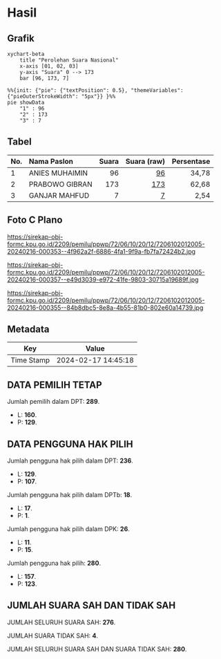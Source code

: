 # Hasil

## Grafik

```mermaid
xychart-beta
    title "Perolehan Suara Nasional"
    x-axis [01, 02, 03]
    y-axis "Suara" 0 --> 173
    bar [96, 173, 7]
```

```mermaid
%%{init: {"pie": {"textPosition": 0.5}, "themeVariables": {"pieOuterStrokeWidth": "5px"}} }%%
pie showData
    "1" : 96
    "2" : 173
    "3" : 7
```

## Tabel

| No. | Nama Paslon    | Suara | Suara (raw) | Persentase |
|:--- |:-------------- | -----:| -----------:| ----------:|
| 1   | ANIES MUHAIMIN | 96    | [96][p-1]   | 34,78      |
| 2   | PRABOWO GIBRAN | 173   | [173][p-2]  | 62,68      |
| 3   | GANJAR MAHFUD  | 7     | [7][p-3]    | 2,54       |


[p-1]: https://github.com/gigit-pemilu/pemilu-2024/blob/main/pilpres/hitung-suara/sub/72-sulawesi-tengah/sub/06-morowali/sub/10-bahodopi/sub/2012-makartijaya/sub/005-tps/sub/paslon-1.txt
[p-2]: https://github.com/gigit-pemilu/pemilu-2024/blob/main/pilpres/hitung-suara/sub/72-sulawesi-tengah/sub/06-morowali/sub/10-bahodopi/sub/2012-makartijaya/sub/005-tps/sub/paslon-2.txt
[p-3]: https://github.com/gigit-pemilu/pemilu-2024/blob/main/pilpres/hitung-suara/sub/72-sulawesi-tengah/sub/06-morowali/sub/10-bahodopi/sub/2012-makartijaya/sub/005-tps/sub/paslon-3.txt

## Foto C Plano

https://sirekap-obj-formc.kpu.go.id/2209/pemilu/ppwp/72/06/10/20/12/7206102012005-20240216-000353--4f962a2f-6886-4fa1-9f9a-fb7fa72424b2.jpg

https://sirekap-obj-formc.kpu.go.id/2209/pemilu/ppwp/72/06/10/20/12/7206102012005-20240216-000357--e49d3039-e972-41fe-9803-30715a19689f.jpg

https://sirekap-obj-formc.kpu.go.id/2209/pemilu/ppwp/72/06/10/20/12/7206102012005-20240216-000355--84b8dbc5-8e8a-4b55-81b0-802e60a14739.jpg


## Metadata

| Key        | Value               |
| ---------- | ------------------- |
| Time Stamp | 2024-02-17 14:45:18 |


## DATA PEMILIH TETAP

Jumlah pemilih dalam DPT: **289**.
 * L: **160**.
 * P: **129**.

## DATA PENGGUNA HAK PILIH

Jumlah pengguna hak pilih dalam DPT: **236**.
 * L: **129**.
 * P: **107**.

Jumlah pengguna hak pilih dalam DPTb: **18**.
 * L: **17**.
 * P: **1**.

Jumlah pengguna hak pilih dalam DPK: **26**.
 * L: **11**.
 * P: **15**.

Jumlah pengguna hak pilih: **280**.
 * L: **157**.
 * P: **123**.

## JUMLAH SUARA SAH DAN TIDAK SAH

JUMLAH SELURUH SUARA SAH: **276**.

JUMLAH SUARA TIDAK SAH: **4**.

JUMLAH SELURUH SUARA SAH DAN SUARA TIDAK SAH: **280**.


